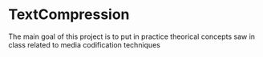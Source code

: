 # TextCompression
The main goal of this project is to put in practice theorical concepts saw in class related to media codification techniques
